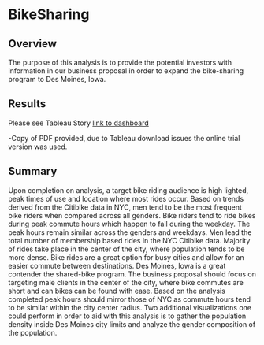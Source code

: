 # BikeSharing

## Overview

The purpose of this analysis is to provide the potential investors with information in our business proposal in order to expand the bike-sharing program to Des Moines, Iowa.

## Results
Please see Tableau Story
[link to dashboard](https://10ay.online.tableau.com/t/module14tableaudu/authoring/BikeSharingChallenge/UserTripsbyGenderbyWeekday_1/Challenge%20Story#3)

-Copy of PDF provided, due to Tableau download issues the online trial version was used. 

## Summary

Upon completion on analysis, a target bike riding audience is high lighted, peak times of use and location where most rides occur. Based on trends derived from the Citibike data in NYC, men tend to be the most frequent bike riders when compared across all genders. Bike riders tend to ride bikes during peak commute hours which happen to fall during the weekday. The peak hours remain similar across the genders and weekdays. Men lead the total number of membership based rides in the NYC Citibike data. Majority of rides take place in the center of the city, where population tends to be more dense. Bike rides are a great option for busy cities and allow for an easier commute between destinations. Des Moines, Iowa is a great contender the shared-bike program. The business proposal should focus on targeting male clients in the center of the city, where bike commutes are short and can bikes can be found with ease. Based on the analysis completed peak hours should mirror those of NYC as commute hours tend to be similar within the city center radius. Two additional visualizations one could perform in order to aid with this analysis is to gather the population density inside Des Moines city limits and analyze the gender composition of the population. 

